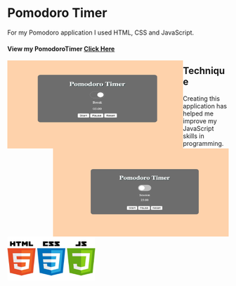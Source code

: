 # Pomodoro Timer

For my Pomodoro application I used HTML, CSS and JavaScript. 

#### View my PomodoroTimer [Click Here](https://graceec.github.io/PomodoroTimer/)

<p align:'center'>
<img src ='break.png' img align='left' width='400' height='200'>
<img src ='session.png' img align='right' width='400' height='200'>

## Technique
Creating this application has helped me improve my JavaScript skills in programming. 
<p align:'center'>
<img src ="language.jpg" width="200" height="100">